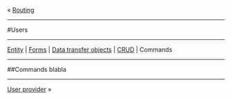 « [Routing](routing.md)
***
#Users
***
[Entity](users_entity.md) | [Forms](users_forms.md) | [Data transfer objects](users_dto.md) | [CRUD](users_crud.md) | Commands
***
##Commands
blabla
***
[User provider](user_provider.md) »